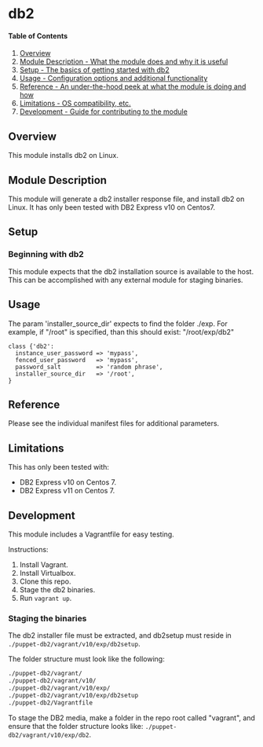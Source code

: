 # db2

#### Table of Contents

1. [Overview](#overview)
2. [Module Description - What the module does and why it is useful](#module-description)
3. [Setup - The basics of getting started with db2](#setup)
4. [Usage - Configuration options and additional functionality](#usage)
5. [Reference - An under-the-hood peek at what the module is doing and how](#reference)
5. [Limitations - OS compatibility, etc.](#limitations)
6. [Development - Guide for contributing to the module](#development)

## Overview

This module installs db2 on Linux.

## Module Description

This module will generate a db2 installer response file, and install db2 on Linux.
It has only been tested with DB2 Express v10 on Centos7.

## Setup

### Beginning with db2

This module expects that the db2 installation source is available to the host. This can be accomplished with any external module for staging binaries.

## Usage

The param 'installer_source_dir' expects to find the folder ./exp.
For example, if "/root" is specified, than this should exist: "/root/exp/db2"

```puppet
class {'db2':
  instance_user_password => 'mypass',
  fenced_user_password   => 'mypass',
  password_salt          => 'random phrase',
  installer_source_dir   => '/root',
}
```

## Reference

Please see the individual manifest files for additional parameters.

## Limitations

This has only been tested with:

+ DB2 Express v10 on Centos 7.
+ DB2 Express v11 on Centos 7.

## Development

This module includes a Vagrantfile for easy testing.
 
Instructions:
 1. Install Vagrant.
 1. Install Virtualbox.
 1. Clone this repo.
 1. Stage the db2 binaries.
 1. Run `vagrant up`.

### Staging the binaries
The db2 installer file must be extracted, and db2setup must reside in `./puppet-db2/vagrant/v10/exp/db2setup`.

The folder structure must look like the following:
```bash
./puppet-db2/vagrant/
./puppet-db2/vagrant/v10/
./puppet-db2/vagrant/v10/exp/
./puppet-db2/vagrant/v10/exp/db2setup
./puppet-db2/Vagrantfile
```

To stage the DB2 media, make a folder in the repo root called "vagrant", and ensure that the folder structure looks like: `./puppet-db2/vagrant/v10/exp/db2`.
